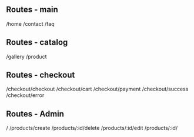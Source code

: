 ## Routes - main

/home
/contact
/faq

## Routes - catalog

/gallery
/product

## Routes - checkout

/checkout/checkout
/checkout/cart
/checkout/payment
/checkout/success
/checkout/error

## Routes - Admin

/
/products/create
/products/:id/delete
/products/:id/edit
/products/:id/
